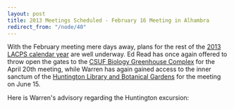 ```yaml
---
layout: post
title: 2013 Meetings Scheduled - February 16 Meeting in Alhambra
redirect_from: "/node/40"
---
```


<div class="field field-name-body field-type-text-with-summary field-label-hidden"><div class="field-items"><div class="field-item even"><p>With the February meeting mere days away, plans for the rest of the <a href="http://lacps.net/calendar">2013 LACPS calendar year</a> are well underway. Ed Read has once again offered to throw open the gates to the <a href="http://biology.fullerton.edu/facilities/greenhouse/" alt="">CSUF Biology Greenhouse Complex</a> for the April 20th meeting, while Warren has again gained access to the inner sanctum of the <a href="http://www.huntington.org">Huntington Library and Botanical Gardens</a> for the meeting on June 15.</p>
<p>Here is Warren's advisory regarding the Huntington excursion: </p></div></div></div>
